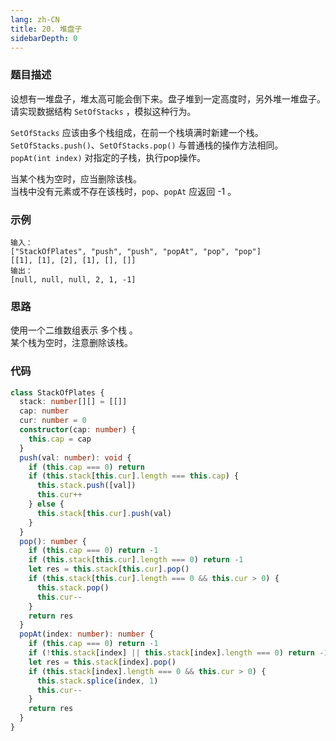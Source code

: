 ```yaml
---
lang: zh-CN
title: 20. 堆盘子
sidebarDepth: 0
---
```


### 题目描述

设想有一堆盘子，堆太高可能会倒下来。盘子堆到一定高度时，另外堆一堆盘子。  
请实现数据结构 `SetOfStacks` ，模拟这种行为。

`SetOfStacks` 应该由多个栈组成，在前一个栈填满时新建一个栈。  
`SetOfStacks.push()`、`SetOfStacks.pop()` 与普通栈的操作方法相同。  
`popAt(int index)` 对指定的子栈，执行pop操作。

当某个栈为空时，应当删除该栈。  
当栈中没有元素或不存在该栈时，`pop`、`popAt` 应返回 -1 。


### 示例

```
输入：
["StackOfPlates", "push", "push", "popAt", "pop", "pop"]
[[1], [1], [2], [1], [], []]
输出：
[null, null, null, 2, 1, -1]
```


### 思路

使用一个二维数组表示 多个栈 。  
某个栈为空时，注意删除该栈。


### 代码

```ts
class StackOfPlates {
  stack: number[][] = [[]]
  cap: number
  cur: number = 0
  constructor(cap: number) {
    this.cap = cap
  }
  push(val: number): void {
    if (this.cap === 0) return
    if (this.stack[this.cur].length === this.cap) {
      this.stack.push([val])
      this.cur++
    } else {
      this.stack[this.cur].push(val)
    }
  }
  pop(): number {
    if (this.cap === 0) return -1
    if (this.stack[this.cur].length === 0) return -1
    let res = this.stack[this.cur].pop()
    if (this.stack[this.cur].length === 0 && this.cur > 0) {
      this.stack.pop()
      this.cur--
    }
    return res
  }
  popAt(index: number): number {
    if (this.cap === 0) return -1
    if (!this.stack[index] || this.stack[index].length === 0) return -1
    let res = this.stack[index].pop()
    if (this.stack[index].length === 0 && this.cur > 0) {
      this.stack.splice(index, 1)
      this.cur--
    }
    return res
  }
}
```

